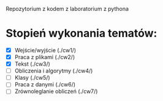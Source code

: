 Repozytorium z kodem z laboratorium z pythona 
# Stopień wykonania tematów:
 - [x] Wejście/wyjście (./cw1/)
 - [x] Praca z plikami (./cw2/)
 - [x] Tekst (./cw3/)
 - [ ] Obliczenia i algorytmy (./cw4/)
 - [ ] Klasy (./cw5/)
 - [ ] Praca z danymi (./cw6/)
 - [ ] Zrównoleglanie obliczeń (./cw7/)
